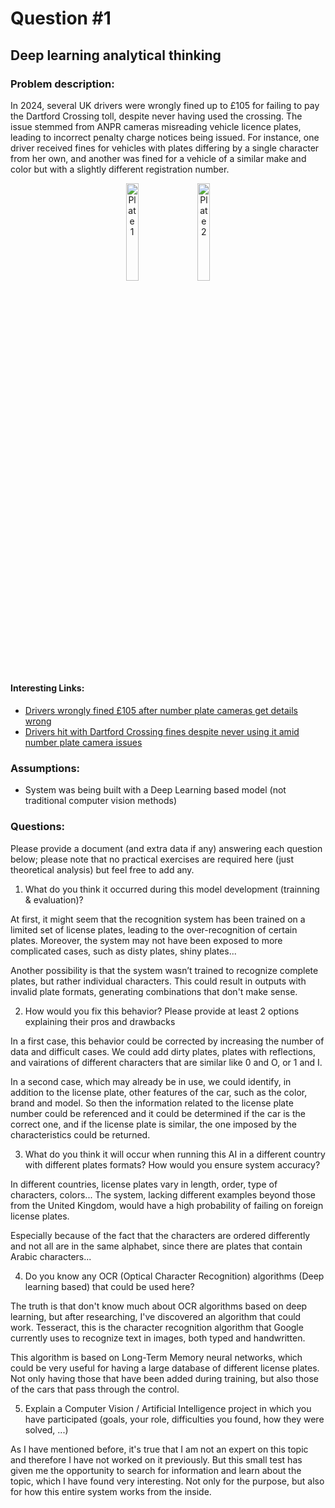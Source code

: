 # Question #1


## Deep learning analytical thinking

### Problem description:

In 2024, several UK drivers were wrongly fined up to £105 for failing to pay the Dartford Crossing toll, despite never having used the crossing. The issue stemmed from ANPR cameras misreading vehicle licence plates, leading to incorrect penalty charge notices being issued. For instance, one driver received fines for vehicles with plates differing by a single character from her own, and another was fined for a vehicle of a similar make and color but with a slightly different registration number.

<div style="text-align: center;">
  <img src="../imagery/plates.png" alt="Plate 1" width="20%" style="display: inline-block; margin-right: 2%;">
  <img src="../imagery/ocr_plates.png" alt="Plate 2" width="20%" style="display: inline-block;">
</div>


#### Interesting Links:
- [Drivers wrongly fined £105 after number plate cameras get details wrong](https://www.inyourarea.co.uk/news/drivers-wrongly-fined-105-after-number-plate-cameras-get-details-wrong)
- [Drivers hit with Dartford Crossing fines despite never using it amid number plate camera issues](https://www.gbnews.com/lifestyle/cars/drivers-fined-dartford-crossing-never-used)


### Assumptions:
- System was being built with a Deep Learning based model (not traditional computer vision methods) 


### Questions:

Please provide a document (and extra data if any) answering each question below; please note that no practical exercises are required here (just theoretical analysis) but feel free to add any.

1. What do you think it occurred during this model development (trainning & evaluation)? 

At first, it might seem that the recognition system has been trained on a limited set of license plates, leading to the over-recognition of certain plates. Moreover, the system may
 not have been exposed to more complicated cases, such as disty plates, shiny plates...

Another possibility is that the system wasn’t trained to recognize complete plates, but rather individual characters. This could result in outputs with invalid plate formats,
 generating combinations that don't make sense.

2. How would you fix this behavior? Please provide at least 2 options explaining their pros and drawbacks

In a first case, this behavior could be corrected by increasing the number of data and difficult cases. We could add dirty plates, plates with reflections, and vairations of different
 characters that are similar like 0 and O, or 1 and I.

In a second case, which may already be in use, we could identify, in addition to the license plate, other features of the car, such as the color, brand and model. So then the
information related to the license plate number could be referenced and it could be determined if the car is the correct one, and if the license plate is similar, the one imposed by
the characteristics could be returned.

3. What do you think it will occur when running this AI in a different country with different plates formats? How would you ensure system accuracy?

In different countries, license plates vary in length, order, type of characters, colors... The system, lacking different examples beyond those from the United Kingdom, would have a
 high probability of failing on foreign license plates.

Especially because of the fact that the characters are ordered differently and not all are in the same alphabet, since there are plates that contain Arabic characters...

4. Do you know any OCR (Optical Character Recognition) algorithms (Deep learning based) that could be used here?

The truth is that don't know much about OCR algorithms based on deep learning, but after researching, I've discovered an algorithm that could work. Tesseract, this is the character
 recognition algorithm that Google currently uses to recognize text in images, both typed and handwritten.

This algorithm is based on Long-Term Memory neural networks, which could be very useful for having a large database of different license plates. Not only having those that have been
 added during training, but also those of the cars that pass through the control.

5. Explain a Computer Vision / Artificial Intelligence project in which you have participated (goals, your role, difficulties you found, how they were solved, ...)

As I have mentioned before, it's true that I am not an expert on this topic and therefore I have not worked on it previously. But this small test has given me the opportunity to
 search for information and learn about the topic, which I have found very interesting. Not only for the purpose, but also for how this entire system works from the inside.


